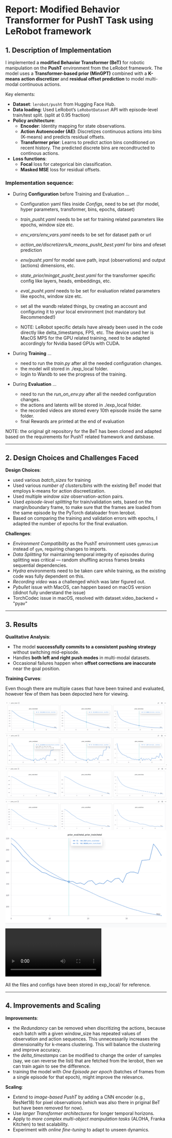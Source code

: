 # Report: Modified Behavior Transformer for PushT Task using LeRobot framework

## 1. Description of Implementation
I implemented a **modified Behavior Transformer (BeT)** for robotic manipulation on the **PushT** environment from the LeRobot framework. The model uses a **Transformer-based prior (MinGPT)** combined with a **K-means action discretizer** and **residual offset prediction** to model multi-modal continuous actions.

Key elements:
- **Dataset**: `lerobot/pusht` from Hugging Face Hub.
- **Data loading**: Used LeRobot’s `LeRobotDataset` API with episode-level train/test split. (split at 0.95 fraction)
- **Policy architecture**:  
  - **Encoder**: Identity mapping for state observations.  
  - **Action Autoencoder (AE)**: Discretizes continuous actions into bins (K-means) and predicts residual offsets.  
  - **Transformer prior**: Learns to predict action bins conditioned on recent history. The predicted discrete bins are recondtructed to continous actions.
- **Loss functions**:
  - **Focal** loss for categorical bin classification.
  - **Masked MSE** loss for residual offsets.

### Implementation sequence:
- During **Configuration** before Training and Evaluation ...
  - Configuration yaml files inside *Configs*, need to be set (for model, hyper parameters, transformer, bins, epochs, dataset)
  - *train_pusht.yaml* needs to be set for training related parameters like epochs, window size etc.
  - *env_vars/env_vars.yaml* needs to be set for dataset path or url
  - *action_ae/discretizers/k_means_pusht_best.yaml* for bins and ofeset prediction
  - *env/pusht.yaml* for model save path, input (observations) and output (actions) dimensions, etc.
  - *state_prior/mingpt_pusht_best.yaml* for the transformer specific config like layers, heads, embeddings, etc.
  - *eval_pusht.yaml* needs to be set for evaluation related parameters like epochs, window size etc.
  - set all the wandb related things, by creating an account and configuring it to your local environment (not mandatory but Recommended!)

  - NOTE: LeRobot specific details have already been used in the code directly like delta_timestamps, FPS, etc. The device used her is MacOS MPS for the GPU related training, need to be adapted accordingly for Nvidia based GPUs with CUDA.

- During **Training** ...
  - need to run the *train.py* after all the needed configuration changes.
  - the model will stored in ./exp_local folder.
  - login to Wandb to see the progress of the training.

- During **Evaluation** ...
  - need to run the *run_on_env.py* after all the needed configuration changes.
  - the actions and latents will be stored in ./exp_local folder.
  - the recorded videos are stored every 10th episode inside the same folder.
  - final Rewards are printed at the end of evaluation

NOTE: the original git repository for the BeT has been cloned and adapted based on the requirements for PushT related framework and datsbase.

---

## 2. Design Choices and Challenges Faced
**Design Choices**:
- used various *batch_sizes* for training
- Used various *number of clusters/bins* with the existing BeT model that employs k-means for action discreetization.
- Used multiple *window size* observation-action pairs.
- Used *episode-level splitting* for train/validation sets, based on the margin/boundary frame, to make sure that the frames are loaded from the same episode by the PyTorch dataloader from lerobot.
- Based on comparing the training and validation errors with epochs, I adapted the number of epochs for the final evaluation.

**Challenges**:
- *Environment Compatibility* as the PushT environment uses `gymnasium` instead of `gym`, requiring changes to imports.
- *Data Splitting* for maintaining temporal integrity of episodes during splitting was critical — random shuffling across frames breaks sequential dependencies.
- *Hydra* environments need to be taken care while training, as the existing code was fully dependent on this.
- *Recording video* was a challenged which was later figured out.
- *Pybullet* issue with MacOS, can happen based on macOS version (didnot fully understand the issue)
- TorchCodec issue in macOS, resolved with dataset.video_backend = "pyav"

---

## 3. Results

**Qualitative Analysis**:
- The model **successfully commits to a consistent pushing strategy** without switching mid-episode.
- Handles **both left and right push modes** in multi-modal datasets.
- Occasional failures happen when **offset corrections are inaccurate** near the goal position.

**Training Curves**:  

Even though there are multiple cases that have been trained and evaluated, however few of them has been depocted here for viewing.

![Training and Validation Loss for 50 (but stopped manually at 46th)](plots/vital_shadow.png)
![Training and Validation Loss for optimzed 19 Epochs after previous evaluation](plots/silver_star.png)
![Training vs Validation Loss trade-off for 50 Epochs (but stopped manually at 46th)](plots/eval_train_loss.png)
![Demo Video for Episode 20 (205628_pusht_eval-case1)](https://github.com/Satya1998-debug/behaviour_transformer_policy/blob/master/plots/rl-video-episode-20.mp4)

All the files and configs have been stored in exp_local/ for reference.

---

## 4. Improvements and Scaling

**Improvements**:
- the *Redundancy* can be removed when discritizing the actions, because each batch with a given window_size has repeated values of observation and action sequences. This unnecessarily increases the dimensionality for k-means clustering. This will balance the clustering and improve accuracy.
- the *delta_timestamps* can be modified to change the order of samples (say, we can reverse the list) that are fetched from the lerobot, then we can train again to see the difference.
- training the model with *One Episode per epoch* (batches of frames from a single episode for that epoch), might improve the relevance.

**Scaling**:
- Extend to *image-based PushT* by adding a CNN encoder (e.g., ResNet18) for pixel observations (which was also there in priginal BeT but have been removed for now).
- Use *larger Transformer architectures* for longer temporal horizons.
- Apply to *more complex multi-object manipulation tasks* (ALOHA, Franka Kitchen) to test scalability.
- Experiment with *online fine-tuning* to adapt to unseen dynamics.
